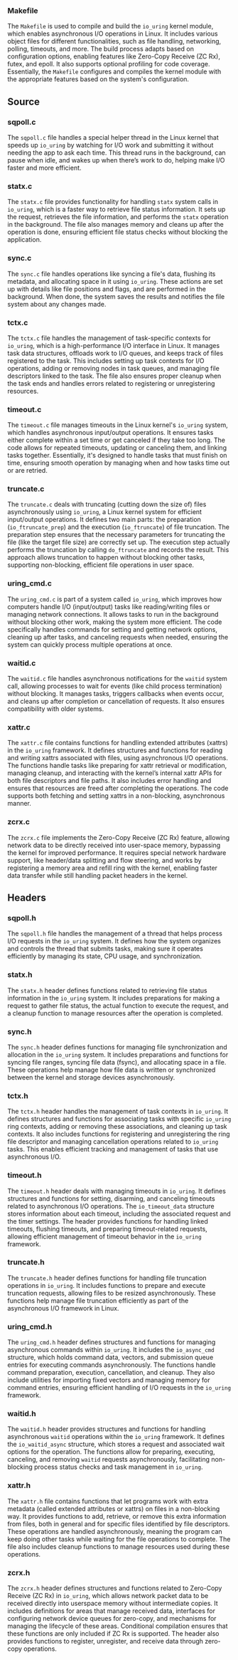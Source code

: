 ### Makefile
The `Makefile` is used to compile and build the `io_uring` kernel module, which enables asynchronous I/O operations in Linux. It includes various object files for different functionalities, such as file handling, networking, polling, timeouts, and more. The build process adapts based on configuration options, enabling features like Zero-Copy Receive (ZC Rx), futex, and epoll. It also supports optional profiling for code coverage. Essentially, the `Makefile` configures and compiles the kernel module with the appropriate features based on the system's configuration.

## Source
### sqpoll.c
The `sqpoll.c` file handles a special helper thread in the Linux kernel that speeds up `io_uring` by watching for I/O work and submitting it without needing the app to ask each time. This thread runs in the background, can pause when idle, and wakes up when there’s work to do, helping make I/O faster and more efficient.

### statx.c
The `statx.c` file provides functionality for handling `statx` system calls in `io_uring`, which is a faster way to retrieve file status information. It sets up the request, retrieves the file information, and performs the `statx` operation in the background. The file also manages memory and cleans up after the operation is done, ensuring efficient file status checks without blocking the application.

### sync.c
The `sync.c` file handles operations like syncing a file's data, flushing its metadata, and allocating space in it using `io_uring`. These actions are set up with details like file positions and flags, and are performed in the background. When done, the system saves the results and notifies the file system about any changes made.

### tctx.c
The `tctx.c` file handles the management of task-specific contexts for `io_uring`, which is a high-performance I/O interface in Linux. It manages task data structures, offloads work to I/O queues, and keeps track of files registered to the task. This includes setting up task contexts for I/O operations, adding or removing nodes in task queues, and managing file descriptors linked to the task. The file also ensures proper cleanup when the task ends and handles errors related to registering or unregistering resources.

### timeout.c
The `timeout.c` file manages timeouts in the Linux kernel's `io_uring` system, which handles asynchronous input/output operations. It ensures tasks either complete within a set time or get canceled if they take too long. The code allows for repeated timeouts, updating or canceling them, and linking tasks together. Essentially, it's designed to handle tasks that must finish on time, ensuring smooth operation by managing when and how tasks time out or are retried.

### truncate.c
The `truncate.c` deals with truncating (cutting down the size of) files asynchronously using `io_uring`, a Linux kernel system for efficient input/output operations. It defines two main parts: the preparation (`io_ftruncate_prep`) and the execution (`io_ftruncate`) of file truncation. The preparation step ensures that the necessary parameters for truncating the file (like the target file size) are correctly set up. The execution step actually performs the truncation by calling `do_ftruncate` and records the result. This approach allows truncation to happen without blocking other tasks, supporting non-blocking, efficient file operations in user space.

### uring_cmd.c
The `uring_cmd.c` is part of a system called `io_uring`, which improves how computers handle I/O (input/output) tasks like reading/writing files or managing network connections. It allows tasks to run in the background without blocking other work, making the system more efficient. The code specifically handles commands for setting and getting network options, cleaning up after tasks, and canceling requests when needed, ensuring the system can quickly process multiple operations at once.

### waitid.c
The `waitid.c` file handles asynchronous notifications for the `waitid` system call, allowing processes to wait for events (like child process termination) without blocking. It manages tasks, triggers callbacks when events occur, and cleans up after completion or cancellation of requests. It also ensures compatibility with older systems.

### xattr.c
The `xattr.c` file contains functions for handling extended attributes (xattrs) in the `io_uring` framework. It defines structures and functions for reading and writing xattrs associated with files, using asynchronous I/O operations. The functions handle tasks like preparing for xattr retrieval or modification, managing cleanup, and interacting with the kernel’s internal xattr APIs for both file descriptors and file paths. It also includes error handling and ensures that resources are freed after completing the operations. The code supports both fetching and setting xattrs in a non-blocking, asynchronous manner.

### zcrx.c
The `zcrx.c` file implements the Zero-Copy Receive (ZC Rx) feature, allowing network data to be directly received into user-space memory, bypassing the kernel for improved performance. It requires special network hardware support, like header/data splitting and flow steering, and works by registering a memory area and refill ring with the kernel, enabling faster data transfer while still handling packet headers in the kernel.

## Headers

### sqpoll.h
The `sqpoll.h` file handles the management of a thread that helps process I/O requests in the `io_uring` system. It defines how the system organizes and controls the thread that submits tasks, making sure it operates efficiently by managing its state, CPU usage, and synchronization.

### statx.h
The `statx.h` header defines functions related to retrieving file status information in the `io_uring` system. It includes preparations for making a request to gather file status, the actual function to execute the request, and a cleanup function to manage resources after the operation is completed.

### sync.h
The `sync.h` header defines functions for managing file synchronization and allocation in the `io_uring` system. It includes preparations and functions for syncing file ranges, syncing file data (fsync), and allocating space in a file. These operations help manage how file data is written or synchronized between the kernel and storage devices asynchronously.

### tctx.h
The `tctx.h` header handles the management of task contexts in `io_uring`. It defines structures and functions for associating tasks with specific `io_uring` ring contexts, adding or removing these associations, and cleaning up task contexts. It also includes functions for registering and unregistering the ring file descriptor and managing cancellation operations related to `io_uring` tasks. This enables efficient tracking and management of tasks that use asynchronous I/O.

### timeout.h
The `timeout.h` header deals with managing timeouts in `io_uring`. It defines structures and functions for setting, disarming, and canceling timeouts related to asynchronous I/O operations. The `io_timeout_data` structure stores information about each timeout, including the associated request and the timer settings. The header provides functions for handling linked timeouts, flushing timeouts, and preparing timeout-related requests, allowing efficient management of timeout behavior in the `io_uring` framework.

### truncate.h
The `truncate.h` header defines functions for handling file truncation operations in `io_uring`. It includes functions to prepare and execute truncation requests, allowing files to be resized asynchronously. These functions help manage file truncation efficiently as part of the asynchronous I/O framework in Linux.

### uring_cmd.h
The `uring_cmd.h` header defines structures and functions for managing asynchronous commands within `io_uring`. It includes the `io_async_cmd` structure, which holds command data, vectors, and submission queue entries for executing commands asynchronously. The functions handle command preparation, execution, cancellation, and cleanup. They also include utilities for importing fixed vectors and managing memory for command entries, ensuring efficient handling of I/O requests in the `io_uring` framework.

### waitid.h
The `waitid.h` header provides structures and functions for handling asynchronous `waitid` operations within the `io_uring` framework. It defines the `io_waitid_async` structure, which stores a request and associated wait options for the operation. The functions allow for preparing, executing, canceling, and removing `waitid` requests asynchronously, facilitating non-blocking process status checks and task management in `io_uring`.

### xattr.h
The `xattr.h` file contains functions that let programs work with extra metadata (called extended attributes or xattrs) on files in a non-blocking way. It provides functions to add, retrieve, or remove this extra information from files, both in general and for specific files identified by file descriptors. These operations are handled asynchronously, meaning the program can keep doing other tasks while waiting for the file operations to complete. The file also includes cleanup functions to manage resources used during these operations.

### zcrx.h
The `zcrx.h` header defines structures and functions related to Zero-Copy Receive (ZC Rx) in `io_uring`, which allows network packet data to be received directly into userspace memory without intermediate copies. It includes definitions for areas that manage received data, interfaces for configuring network device queues for zero-copy, and mechanisms for managing the lifecycle of these areas. Conditional compilation ensures that these functions are only included if ZC Rx is supported. The header also provides functions to register, unregister, and receive data through zero-copy operations.
